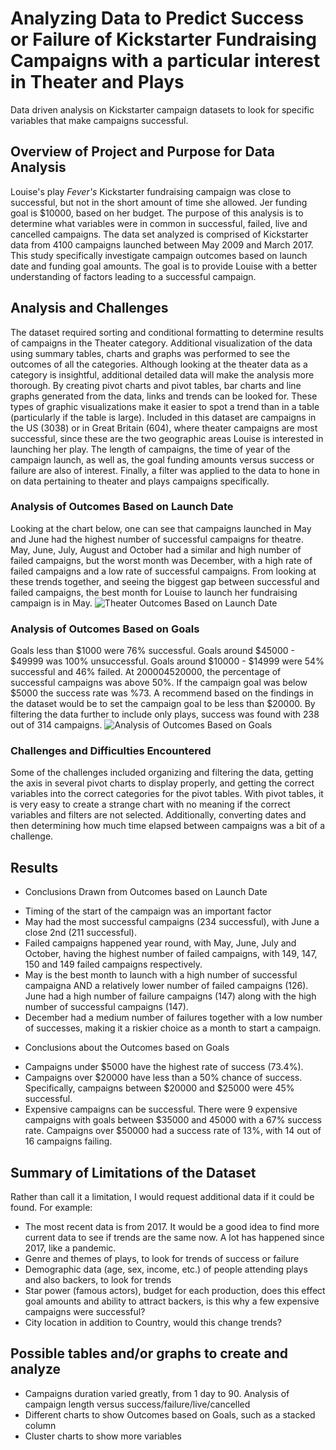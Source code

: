 # Analyzing Data to Predict Success or Failure of Kickstarter Fundraising Campaigns with a particular interest in Theater and Plays
Data driven analysis on Kickstarter campaign datasets to look for specific variables that make campaigns successful.
## Overview of Project and Purpose for Data Analysis
Louise's play *Fever's* Kickstarter fundraising campaign was close to successful, but not in the short amount of time she allowed.  Jer funding goal is $10000, based on her budget. The purpose of this analysis is to determine what variables were in common in successful, failed, live and cancelled campaigns.  The data set analyzed is comprised of Kickstarter data from 4100 campaigns launched between May 2009 and March 2017.  This study specifically investigate campaign outcomes based on launch date and funding goal amounts.  The goal is to provide Louise with a better understanding of factors leading to a successful campaign.

## Analysis and Challenges
The dataset required sorting and conditional formatting to determine results of campaigns in the Theater category.  Additional visualization of the data using summary tables, charts and graphs was performed to see the outcomes of all the categories.  Although looking at the theater data as a category is insightful, additional detailed data will make the analysis more thorough.  By creating pivot charts and pivot tables, bar charts and line graphs generated from the data, links and trends can be looked for. These types of graphic visualizations make it easier to spot a trend than in a table (particularly if the table is large).   Included in this dataset are campaigns in the US (3038) or in Great Britain (604), where theater campaigns are most successful, since these are the two geographic areas Louise is interested in launching her play.  The length of campaigns, the time of year of the campaign launch, as well as, the goal funding amounts versus success or failure are also of interest.  Finally, a filter was applied to the data to hone in on data pertaining to theater and plays campaigns specifically.
### Analysis of Outcomes Based on Launch Date
Looking at the chart below, one can see that campaigns launched in May and June had the highest number of successful campaigns for theatre.  May, June, July, August and October had a similar and high number of failed campaigns, but the worst month was December, with a high rate of failed campaigns and a low rate of successful campaigns.  From looking at these trends together, and seeing the biggest gap between successful and failed campaigns, the best month for Louise to launch her fundraising campaign is in May.
![Theater Outcomes Based on Launch Date](https://github.com/jcsargis00/kickstarter-analysis/blob/main/resources/Theater_Outcomes_vs_Launch.png)
### Analysis of Outcomes Based on Goals
Goals less than $1000 were 76% successful.  Goals around $45000 - $49999 was 100% unsuccessful. Goals around $10000 - $14999 were 54% successful and 46% failed.  At $20000 45% were successful, 55% failed.  By keeping the goal <$20000, the percentage of successful campaigns was above 50%.  If the campaign goal was below $5000 the success rate was %73.  A recommend based on the findings in the dataset would be to set the campaign goal to be less than $20000. By filtering the data further to include only plays, success was found with 238 out of 314 campaigns.
![Analysis of Outcomes Based on Goals](https://github.com/jcsargis00/kickstarter-analysis/blob/main/resources/Outcomes_vs_Goals.png)
### Challenges and Difficulties Encountered
Some of the challenges included organizing and filtering the data, getting the axis in several pivot charts to display properly, and getting the correct variables into the correct categories for the pivot tables.  With pivot tables, it is very easy to create a strange chart with no meaning if the correct variables and filters are not selected.  Additionally, converting dates and then determining how much time elapsed between campaigns was a bit of a challenge.
## Results

- Conclusions Drawn from Outcomes based on Launch Date
* Timing of the start of the campaign was an important factor
* May had the most successful campaigns (234 successful), with June a close 2nd (211 successful).
* Failed campaigns happened year round, with May, June, July and October, having the highest number of failed campaigns, with 149, 147, 150 and 149  failed campaigns respectively.
* May is the best month  to launch with a high number of successful campaigna AND a relatively lower number of failed campaigns (126).  June had a high number of failure campaigns (147) along with the high number of successful campaigns (147).
* December had a medium number of failures together with a low number of successes, making it a riskier choice as a month to start a campaign.

- Conclusions about the Outcomes based on Goals
* Campaigns under $5000 have the highest rate of success (73.4%). 
* Campaigns over $20000 have less than a 50% chance of success.  Specifically, campaigns between  $20000 and $25000 were 45% successful.  
* Expensive campaigns can be successful.  There were 9 expensive campaigns with goals between $35000 and 45000 with a 67% success rate.  Campaigns over $50000 had a success rate of 13%, with 14 out of 16 campaigns failing.

## Summary of Limitations of the Dataset
Rather than call it a limitation, I would request additional data if it could be found.  For example: 
* The most recent data is from 2017.  It would be a good idea to find more current data to see if trends are the same now. A lot has happened since 2017, like a pandemic.
* Genre and themes of plays, to look for trends of success or failure
* Demographic data (age, sex, income, etc.) of people attending plays and also backers, to look for trends
* Star power (famous actors), budget for each production, does this effect goal amounts and ability to attract backers, is this why a few expensive campaigns were successful?
* City location in addition to Country, would this change trends?

## Possible tables and/or graphs to create and analyze
- Campaigns duration varied greatly, from 1 day to 90.  Analysis of campaign length versus success/failure/live/cancelled 
- Different charts to show Outcomes based on Goals, such as a stacked column
- Cluster charts to show more variables
